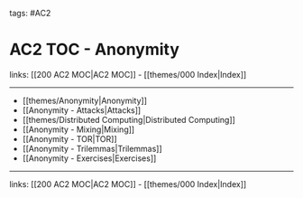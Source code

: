 tags: #AC2

# AC2 TOC - Anonymity

links: [[200 AC2 MOC|AC2 MOC]] - [[themes/000 Index|Index]]

---

- [[themes/Anonymity|Anonymity]]
- [[Anonymity - Attacks|Attacks]]
- [[themes/Distributed Computing|Distributed Computing]]
- [[Anonymity - Mixing|Mixing]]
- [[Anonymity - TOR|TOR]]
- [[Anonymity - Trilemmas|Trilemmas]]
- [[Anonymity - Exercises|Exercises]]

---
links: [[200 AC2 MOC|AC2 MOC]] - [[themes/000 Index|Index]]